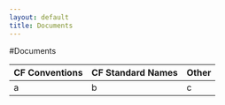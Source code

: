 ```yaml
---
layout: default
title: Documents
---
```


#Documents

CF Conventions | CF Standard Names | Other
-- | --- | ---
a | b | c

